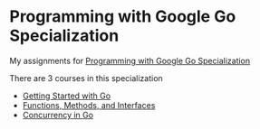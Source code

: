# Programming with Google Go Specialization
My assignments for [Programming with Google Go Specialization](https://www.coursera.org/specializations/google-golang)

There are 3 courses in this specialization

- [Getting Started with Go](Getting%20Started%20with%20Go)
- [Functions, Methods, and Interfaces](Functions,%20Methods,%20and%20Interfaces)
- [Concurrency in Go](Concurrency%20in%20Go)
